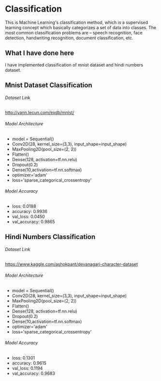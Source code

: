 # Classification
This is Machine Learning's classification method, which is a supervised learning concept which basically categorizes a set of data into classes. The most common classification problems are – speech recognition, face detection, handwriting recognition, document classification, etc.

## What I have done here
I have implemented classification of mnist dataset and hindi numbers dataset.

## Mnist Dataset Classification
###### Dataset Link
http://yann.lecun.com/exdb/mnist/
###### Model Architecture
* model = Sequential()
* Conv2D(28, kernel_size=(3,3), input_shape=input_shape)
* MaxPooling2D(pool_size=(2, 2))
* Flatten()
* Dense(128, activation=tf.nn.relu)
* Dropout(0.2)
* Dense(10,activation=tf.nn.softmax)
* optimizer='adam' 
* loss='sparse_categorical_crossentropy'
###### Model Accuracy
* loss: 0.0188
* accuracy: 0.9936 
* val_loss: 0.0450
* val_accuracy: 0.9865

## Hindi Numbers Classification
###### Dataset Link
https://www.kaggle.com/ashokpant/devanagari-character-dataset
###### Model Architecture
* model = Sequential()
* Conv2D(28, kernel_size=(3,3), input_shape=input_shape)
* MaxPooling2D(pool_size=(2, 2))
* Flatten()
* Dense(128, activation=tf.nn.relu)
* Dropout(0.2)
* Dense(10,activation=tf.nn.softmax)
* optimizer='adam' 
* loss='sparse_categorical_crossentropy'
###### Model Accuracy
* loss: 0.1301
* accuracy: 0.9615
* val_loss: 0.1194
* val_accuracy: 0.9683
